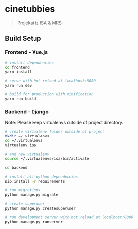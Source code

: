 # cinetubbies
> Projekat iz ISA &amp; MRS

## Build Setup

### Frontend - Vue.js
``` bash
# install dependencies
cd frontend
yarn install

# serve with hot reload at localhost:8080
yarn run dev

# build for production with minification
yarn run build

```
### Backend - Django
Note: Please keep virtualenvs outside of project directory.

``` bash
# create virtualenv folder outside of project
mkdir ~/.virtualenvs
cd ~/.virtualenvs
virtualenv isa

# and new virtualenv
source ~/.virtualenvs/isa/bin/activate

cd backend

# install all python dependencies
pip install -r requirements

# run migrations
python manage.py migrate

# create superuser
python manage.py createsuperuser 

# run development server with hot reload at localhost:8000
python manage.py runserver
```
